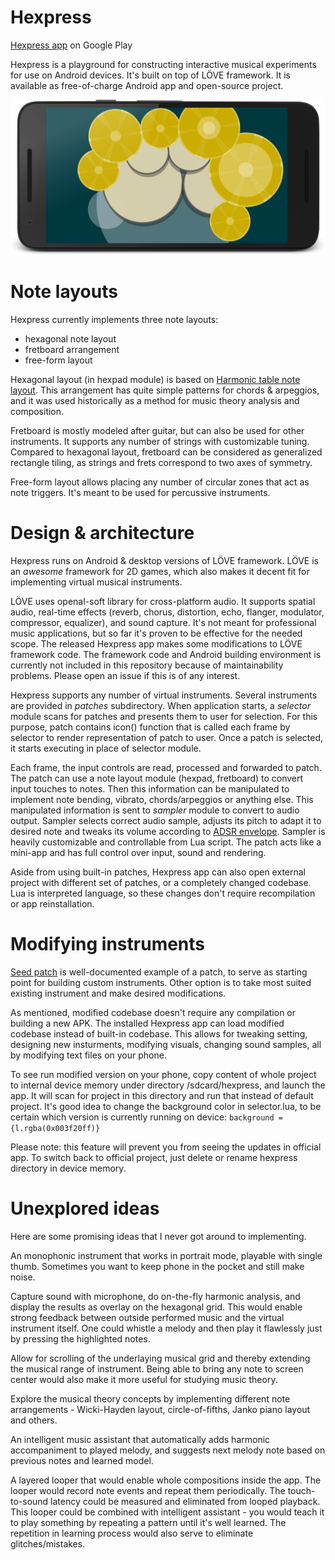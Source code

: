 # Hexpress

[Hexpress app](https://play.google.com/store/apps/details?id=com.castlewrath.hexpress) on Google Play

Hexpress is a playground for constructing interactive musical experiments for use on Android devices. It's built on top of LÖVE framework. It is available as free-of-charge Android app and open-source project.

![App screenshot](media/garage_framed.jpg)


# Note layouts

Hexpress currently implements three note layouts: 

* hexagonal note layout
* fretboard arrangement
* free-form layout

Hexagonal layout (in hexpad module) is based on [Harmonic table note layout](https://en.wikipedia.org/wiki/Harmonic_table_note_layout). This arrangement has quite simple patterns for chords & arpeggios, and it was used historically as a method for music theory analysis and composition.

Fretboard is mostly modeled after guitar, but can also be used for other instruments. It supports any number of strings with customizable tuning. Compared to hexagonal layout, fretboard can be considered as generalized rectangle tiling, as strings and frets correspond to two axes of symmetry.

Free-form layout allows placing any number of circular zones that act as note triggers. It's meant to be used for percussive instruments.


# Design & architecture

Hexpress runs on Android & desktop versions of LÖVE framework. LÖVE is an *awesome* framework for 2D games, which also makes it decent fit for implementing virtual musical instruments.

LÖVE uses openal-soft library for cross-platform audio. It supports spatial audio, real-time effects (reverb, chorus, distortion, echo, flanger, modulator, compressor, equalizer), and sound capture. It's not meant for professional music applications, but so far it's proven to be effective for the needed scope. The released Hexpress app makes some modifications to LÖVE framework code. The framework code and Android building environment is currently not included in this repository because of maintainability problems. Please open an issue if this is of any interest.  

Hexpress supports any number of virtual instruments. Several instruments are provided in *patches* subdirectory. When application starts, a *selector* module scans for patches and presents them to user for selection. For this purpose, patch contains icon() function that is called each frame by selector to render representation of patch to user. Once a patch is selected, it starts executing in place of selector module.

Each frame, the input controls are read, processed and forwarded to patch. The patch can use a note layout module (hexpad, fretboard) to convert input touches to notes. Then this information can be manipulated to implement note bending, vibrato, chords/arpeggios or anything else. This manipulated information is sent to *sampler* module to convert to audio output. Sampler selects correct audio sample, adjusts its pitch to adapt it to desired note and tweaks its volume according to [ADSR envelope](https://en.wikipedia.org/wiki/Synthesizer#ADSR_envelope). Sampler is heavily customizable and controllable from Lua script. The patch acts like a mini-app and has full control over input, sound and rendering.

Aside from using built-in patches, Hexpress app can also open external project with different set of patches, or a completely changed codebase. Lua is interpreted language, so these changes don't require recompilation or app reinstallation. 


# Modifying instruments

[Seed patch]('patches/seed/seed.lua') is well-documented example of a patch, to serve as starting point for building custom instruments. Other option is to take most suited existing instrument and make desired modifications.

As mentioned, modified codebase doesn't require any compilation or building a new APK. The installed Hexpress app can load modified codebase instead of built-in codebase. This allows for tweaking setting, designing new insturments, modifying visuals, changing sound samples, all by modifying text files on your phone.

To see run modified version on your phone, copy content of whole project to internal device memory under directory /sdcard/hexpress, and launch the app. It will scan for project in this directory and run that instead of default project. It's good idea to change the background color in selector.lua, to be certain which version is currently running on device:  ```background = {l.rgba(0x003f20ff)}```

Please note: this feature will prevent you from seeing the updates in official app. To switch back to official project, just delete or rename hexpress directory in device memory.


# Unexplored ideas

Here are some promising ideas that I never got around to implementing.

An monophonic instrument that works in portrait mode, playable with single thumb. Sometimes you want to keep phone in the pocket and still make noise.

Capture sound with microphone, do on-the-fly harmonic analysis, and display the results as overlay on the hexagonal grid. This would enable strong feedback between outside performed music and the virtual instrument itself. One could whistle a melody and then play it flawlessly just by pressing the highlighted notes. 

Allow for scrolling of the underlaying musical grid and thereby extending the musical range of instrument. Being able to bring any note to screen center would also make it more useful for studying music theory.

Explore the musical theory concepts by implementing different note arrangements - Wicki-Hayden layout, circle-of-fifths, Janko piano layout and others.

An intelligent music assistant that automatically adds harmonic accompaniment to played melody, and suggests next melody note based on previous notes and learned model.

A layered looper that would enable whole compositions inside the app. The looper would record note events and repeat them periodically. The touch-to-sound latency could be measured and eliminated from looped playback. This looper could be combined with intelligent assistant - you would teach it to play something by repeating a pattern until it's well learned. The repetition in learning process would also serve to eliminate glitches/mistakes.
